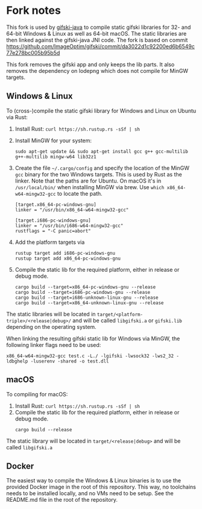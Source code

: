 # Fork notes
This fork is used by [gifski-java](https://github.com/badlogic/gifski-java) to compile static gifski libraries for 32- and 64-bit Windows & Linux as well as 64-bit macOS. The static libraries are then linked against the gifski-java JNI code. The fork is based on commit https://github.com/ImageOptim/gifski/commit/da3022d1c92200ed6b6549c77e278bc005b95b5d

This fork removes the gifski app and only keeps the lib parts. It also removes the dependency on lodepng which does not compile for MinGW targets.

## Windows & Linux
To (cross-)compile the static gifski library for Windows and Linux on Ubuntu via Rust:
1. Install Rust: `curl https://sh.rustup.rs -sSf | sh`
1. Install MinGW for your system:
	```
	sudo apt-get update && sudo apt-get install gcc g++ gcc-multilib g++-multilib mingw-w64 lib32z1
	```
1. Create the file `~/.cargo/config` and specify the location of the MinGW `gcc` binary for the two Windows targets. This is used by Rust as the linker. Note that the paths are for Ubuntu. On macOS it's in `/usr/local/bin/` when installing MinGW via brew. Use `which x86_64-w64-mingw32-gcc` to locate the path.

	```
	[target.x86_64-pc-windows-gnu]
	linker = "/usr/bin/x86_64-w64-mingw32-gcc"

	[target.i686-pc-windows-gnu]
	linker = "/usr/bin/i686-w64-mingw32-gcc"
	rustflags = "-C panic=abort"
	```
1. Add the platform targets via
	```
	rustup target add i686-pc-windows-gnu
	rustup target add x86_64-pc-windows-gnu
	```
1. Compile the static lib for the required platform, either in release or debug mode.
	```
	cargo build --target=x86_64-pc-windows-gnu --release
	cargo build --target=i686-pc-windows-gnu --release
	cargo build --target=i686-unknown-linux-gnu --release
	cargo build --target=x86_64-unknown-linux-gnu --release
	```

The static libraries will be located in `target/<platform-triple>/<release|debug>/` and will be called `libgifski.a` or `gifski.lib` depending on the operating system.

When linking the resulting gifski static lib for Windows via MinGW, the following linker flags need to be used:

```
x86_64-w64-mingw32-gcc test.c -L./ -lgifski -lwsock32 -lws2_32 -ldbghelp -luserenv -shared -o test.dll
```

## macOS
To compiling for macOS:
1. Install Rust: `curl https://sh.rustup.rs -sSf | sh`
1. Compile the static lib for the required platform, either in release or debug mode.
	```
	cargo build --release
	```

The static library will be located in `target/<release|debug>` and will be called `libgifski.a`

## Docker
The easiest way to compile the Windows & Linux binaries is to use the provided Docker image in the root of this repository. This way, no toolchains needs to be installed locally, and no VMs need to be setup. See the README.md file
in the root of the repository.
